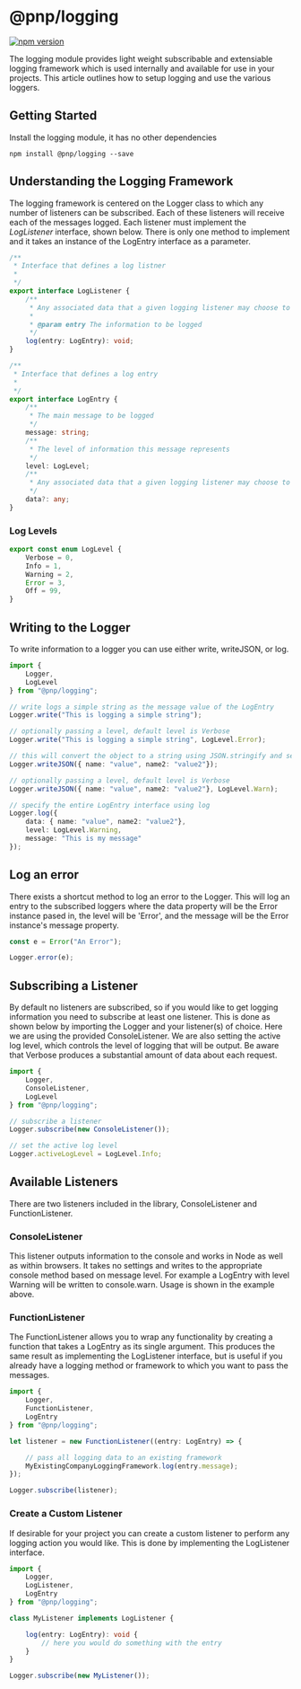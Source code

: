# @pnp/logging

[![npm version](https://badge.fury.io/js/%40pnp%2Flogging.svg)](https://badge.fury.io/js/%40pnp%2Flogging)

The logging module provides light weight subscribable and extensiable logging framework which is used internally and available for use in your projects. This article outlines how to setup logging and use the various loggers.

## Getting Started

Install the logging module, it has no other dependencies

`npm install @pnp/logging --save`

## Understanding the Logging Framework

The logging framework is centered on the Logger class to which any number of listeners can be subscribed. Each of these listeners will receive each of the messages logged. Each listener must implement the _LogListener_ interface, shown below. There is only one method to implement and it takes an instance of the LogEntry interface as a parameter.

```TypeScript
/**
 * Interface that defines a log listner
 *
 */
export interface LogListener {
    /**
     * Any associated data that a given logging listener may choose to log or ignore
     *
     * @param entry The information to be logged
     */
    log(entry: LogEntry): void;
}

/**
 * Interface that defines a log entry
 *
 */
export interface LogEntry {
    /**
     * The main message to be logged
     */
    message: string;
    /**
     * The level of information this message represents
     */
    level: LogLevel;
    /**
     * Any associated data that a given logging listener may choose to log or ignore
     */
    data?: any;
}
```

### Log Levels

```TypeScript
export const enum LogLevel {
    Verbose = 0,
    Info = 1,
    Warning = 2,
    Error = 3,
    Off = 99,
}
```

## Writing to the Logger

To write information to a logger you can use either write, writeJSON, or log.

```TypeScript
import {
    Logger,
    LogLevel
} from "@pnp/logging";

// write logs a simple string as the message value of the LogEntry
Logger.write("This is logging a simple string");

// optionally passing a level, default level is Verbose
Logger.write("This is logging a simple string", LogLevel.Error);

// this will convert the object to a string using JSON.stringify and set the message with the result
Logger.writeJSON({ name: "value", name2: "value2"});

// optionally passing a level, default level is Verbose
Logger.writeJSON({ name: "value", name2: "value2"}, LogLevel.Warn);

// specify the entire LogEntry interface using log
Logger.log({
    data: { name: "value", name2: "value2"},
    level: LogLevel.Warning,
    message: "This is my message"
});
```

## Log an error

There exists a shortcut method to log an error to the Logger. This will log an entry to the subscribed loggers where the data property will be the Error
instance pased in, the level will be 'Error', and the message will be the Error instance's message property.

```TypeScript
const e = Error("An Error");

Logger.error(e);
```

## Subscribing a Listener

By default no listeners are subscribed, so if you would like to get logging information you need to subscribe at least one listener. This is done as shown below by importing the Logger and your listener(s) of choice. Here we are using the provided ConsoleListener. We are also setting the active log level, which controls the level of logging that will be output. Be aware that Verbose produces a substantial amount of data about each request.

```TypeScript
import {
    Logger,
    ConsoleListener,
    LogLevel
} from "@pnp/logging";

// subscribe a listener
Logger.subscribe(new ConsoleListener());

// set the active log level
Logger.activeLogLevel = LogLevel.Info;
```

## Available Listeners

There are two listeners included in the library, ConsoleListener and FunctionListener.

### ConsoleListener

This listener outputs information to the console and works in Node as well as within browsers. It takes no settings and writes to the appropriate console method based on message level. For example a LogEntry with level Warning will be written to console.warn. Usage is shown in the example above.

### FunctionListener

The FunctionListener allows you to wrap any functionality by creating a function that takes a LogEntry as its single argument. This produces the same result as implementing the LogListener interface, but is useful if you already have a logging method or framework to which you want to pass the messages.

```TypeScript
import {
    Logger,
    FunctionListener,
    LogEntry
} from "@pnp/logging";

let listener = new FunctionListener((entry: LogEntry) => {

    // pass all logging data to an existing framework
    MyExistingCompanyLoggingFramework.log(entry.message);
});

Logger.subscribe(listener);
```

### Create a Custom Listener

If desirable for your project you can create a custom listener to perform any logging action you would like. This is done by implementing the LogListener interface.

```TypeScript
import {
    Logger,
    LogListener,
    LogEntry
} from "@pnp/logging";

class MyListener implements LogListener {

    log(entry: LogEntry): void {
        // here you would do something with the entry
    }    
}

Logger.subscribe(new MyListener());
```
